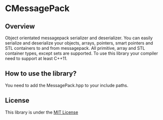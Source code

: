 # CMessagePack

## Overview

Object orientated messagepack serializer and deserializer. You can easily serialize and deserialize your objects, arrays, pointers, smart pointers and STL containers to and from messagepack. All primitive, array and STL container types, except sets are supported. To use this library your compiler need to support at least C++11.

## How to use the library?

You need to add the MessagePack.hpp to your include paths.

## License

This library is under the [MIT License](LICENSE)
